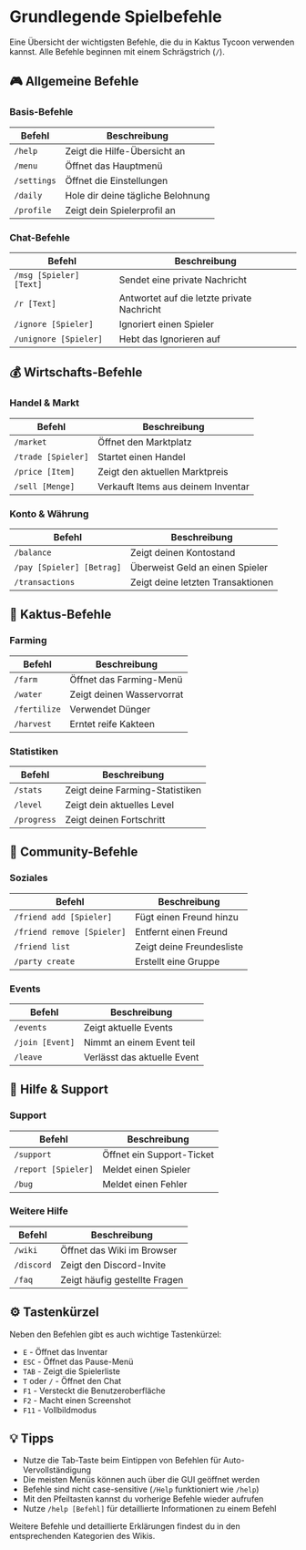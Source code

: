 # Grundlegende Spielbefehle

Eine Übersicht der wichtigsten Befehle, die du in Kaktus Tycoon verwenden kannst. Alle Befehle beginnen mit einem Schrägstrich (`/`).

## 🎮 Allgemeine Befehle

### Basis-Befehle
| Befehl | Beschreibung |
|--------|--------------|
| `/help` | Zeigt die Hilfe-Übersicht an |
| `/menu` | Öffnet das Hauptmenü |
| `/settings` | Öffnet die Einstellungen |
| `/daily` | Hole dir deine tägliche Belohnung |
| `/profile` | Zeigt dein Spielerprofil an |

### Chat-Befehle
| Befehl | Beschreibung |
|--------|--------------|
| `/msg [Spieler] [Text]` | Sendet eine private Nachricht |
| `/r [Text]` | Antwortet auf die letzte private Nachricht |
| `/ignore [Spieler]` | Ignoriert einen Spieler |
| `/unignore [Spieler]` | Hebt das Ignorieren auf |

## 💰 Wirtschafts-Befehle

### Handel & Markt
| Befehl | Beschreibung |
|--------|--------------|
| `/market` | Öffnet den Marktplatz |
| `/trade [Spieler]` | Startet einen Handel |
| `/price [Item]` | Zeigt den aktuellen Marktpreis |
| `/sell [Menge]` | Verkauft Items aus deinem Inventar |

### Konto & Währung
| Befehl | Beschreibung |
|--------|--------------|
| `/balance` | Zeigt deinen Kontostand |
| `/pay [Spieler] [Betrag]` | Überweist Geld an einen Spieler |
| `/transactions` | Zeigt deine letzten Transaktionen |

## 🌵 Kaktus-Befehle

### Farming
| Befehl | Beschreibung |
|--------|--------------|
| `/farm` | Öffnet das Farming-Menü |
| `/water` | Zeigt deinen Wasservorrat |
| `/fertilize` | Verwendet Dünger |
| `/harvest` | Erntet reife Kakteen |

### Statistiken
| Befehl | Beschreibung |
|--------|--------------|
| `/stats` | Zeigt deine Farming-Statistiken |
| `/level` | Zeigt dein aktuelles Level |
| `/progress` | Zeigt deinen Fortschritt |

## 👥 Community-Befehle

### Soziales
| Befehl | Beschreibung |
|--------|--------------|
| `/friend add [Spieler]` | Fügt einen Freund hinzu |
| `/friend remove [Spieler]` | Entfernt einen Freund |
| `/friend list` | Zeigt deine Freundesliste |
| `/party create` | Erstellt eine Gruppe |

### Events
| Befehl | Beschreibung |
|--------|--------------|
| `/events` | Zeigt aktuelle Events |
| `/join [Event]` | Nimmt an einem Event teil |
| `/leave` | Verlässt das aktuelle Event |

## 🔧 Hilfe & Support

### Support
| Befehl | Beschreibung |
|--------|--------------|
| `/support` | Öffnet ein Support-Ticket |
| `/report [Spieler]` | Meldet einen Spieler |
| `/bug` | Meldet einen Fehler |

### Weitere Hilfe
| Befehl | Beschreibung |
|--------|--------------|
| `/wiki` | Öffnet das Wiki im Browser |
| `/discord` | Zeigt den Discord-Invite |
| `/faq` | Zeigt häufig gestellte Fragen |

## ⚙️ Tastenkürzel

Neben den Befehlen gibt es auch wichtige Tastenkürzel:

- `E` - Öffnet das Inventar
- `ESC` - Öffnet das Pause-Menü
- `TAB` - Zeigt die Spielerliste
- `T` oder `/` - Öffnet den Chat
- `F1` - Versteckt die Benutzeroberfläche
- `F2` - Macht einen Screenshot
- `F11` - Vollbildmodus

## 💡 Tipps

- Nutze die Tab-Taste beim Eintippen von Befehlen für Auto-Vervollständigung
- Die meisten Menüs können auch über die GUI geöffnet werden
- Befehle sind nicht case-sensitive (`/Help` funktioniert wie `/help`)
- Mit den Pfeiltasten kannst du vorherige Befehle wieder aufrufen
- Nutze `/help [Befehl]` für detaillierte Informationen zu einem Befehl

Weitere Befehle und detaillierte Erklärungen findest du in den entsprechenden Kategorien des Wikis. 